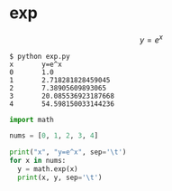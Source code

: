# exp
$$\tag{1}
y = e^x
$$


```shell
$ python exp.py
x       y=e^x
0       1.0
1       2.718281828459045
2       7.38905609893065
3       20.085536923187668
4       54.598150033144236
```


```python
import math

nums = [0, 1, 2, 3, 4]

print("x", "y=e^x", sep='\t')
for x in nums:
  y = math.exp(x)
  print(x, y, sep='\t')
```
